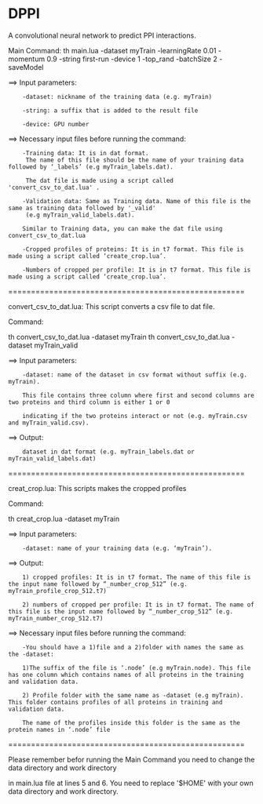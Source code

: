 # DPPI
A convolutional neural network to predict PPI interactions.


Main Command:
th main.lua -dataset myTrain  -learningRate 0.01 -momentum 0.9  -string first-run  -device 1 -top_rand -batchSize 2 -saveModel

==> Input parameters: 

        -dataset: nickname of the training data (e.g. myTrain)

        -string: a suffix that is added to the result file
        
        -device: GPU number
        
              
==> Necessary input files before running the command:

        -Training data: It is in dat format. 
         The name of this file should be the name of your training data followed by ‘_labels’ (e.g myTrain_labels.dat).

         The dat file is made using a script called 'convert_csv_to_dat.lua' . 

        -Validation data: Same as Training data. Name of this file is the same as training data followed by '_valid'
         (e.g myTrain_valid_labels.dat). 

        Similar to Training data, you can make the dat file using convert_csv_to_dat.lua

        -Cropped profiles of proteins: It is in t7 format. This file is made using a script called ‘create_crop.lua’.

        -Numbers of cropped per profile: It is in t7 format. This file is made using a script called ‘create_crop.lua’.

====================================================

convert_csv_to_dat.lua: This script converts a csv file to dat file.

Command:

th convert_csv_to_dat.lua -dataset myTrain
th convert_csv_to_dat.lua -dataset myTrain_valid

==> Input parameters: 

        -dataset: name of the dataset in csv format without suffix (e.g. myTrain).
        
        This file contains three column where first and second columns are two proteins and third column is either 1 or 0
        
        indicating if the two proteins interact or not (e.g. myTrain.csv and myTrain_valid.csv). 
        
==> Output:

        dataset in dat format (e.g. myTrain_labels.dat or myTrain_valid_labels.dat) 

====================================================

creat_crop.lua: This scripts makes the cropped profiles

Command:

th creat_crop.lua -dataset myTrain  

==> Input parameters:

        -dataset: name of your training data (e.g. ‘myTrain’).
        
==> Output:

        1) cropped profiles: It is in t7 format. The name of this file is the input name followed by “_number_crop_512” (e.g. myTrain_profile_crop_512.t7)

        2) numbers of cropped per profile: It is in t7 format. The name of this file is the input name followed by “_number_crop_512” (e.g. myTrain_number_crop_512.t7) 


==> Necessary input files before running the command:

        -You should have a 1)file and a 2)folder with names the same as the -dataset:
        
        1)The suffix of the file is ‘.node’ (e.g myTrain.node). This file has one column which contains names of all proteins in the training and validation data. 

        2) Profile folder with the same name as -dataset (e.g myTrain). This folder contains profiles of all proteins in training and validation data. 
        
        The name of the profiles inside this folder is the same as the protein names in ‘.node’ file 

====================================================

Please remember befor running the Main Command you need to change the data directory and work directory 

in main.lua file at lines 5 and 6. You need to replace '$HOME' with your own data directory and work directory. 


